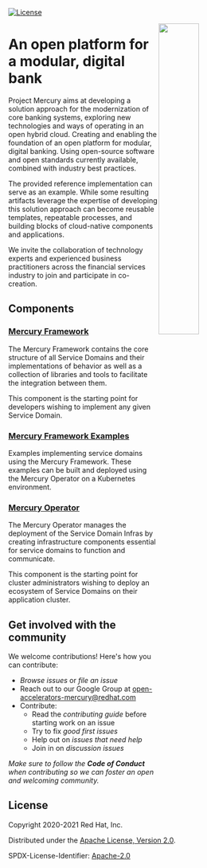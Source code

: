 
[![License](https://img.shields.io/badge/License-Apache%202.0-blue.svg)](https://opensource.org/licenses/Apache-2.0)

<img align="right" width="40%" src="https://avatars3.githubusercontent.com/u/64280816?s=200&v=4">

# An open platform for a modular, digital bank

Project Mercury aims at developing a solution approach for the modernization of core banking systems, exploring new technologies and ways of operating in an open hybrid cloud. Creating and enabling the foundation of an open platform for modular, digital banking. Using open-source software and open standards currently available, combined with industry best practices.

The provided reference implementation can serve as an example. While some resulting artifacts leverage the expertise of developing this solution approach can become reusable templates, repeatable processes, and building blocks of cloud-native components and applications.

We invite the collaboration of technology experts and experienced business practitioners across the financial services industry to join and participate in co-creation.

## Components

### [Mercury Framework](https://github.com/open-accelerators/mercury-framework)

The Mercury Framework contains the core structure of all Service Domains and their implementations of behavior as 
well as a collection of libraries and tools to facilitate the integration between them.

This component is the starting point for developers wishing to implement any given Service Domain.

### [Mercury Framework Examples](https://github.com/open-accelerators/mercury-framework-examples)

Examples implementing service domains using the Mercury Framework. These examples can be built and deployed
using the Mercury Operator on a Kubernetes environment.

### [Mercury Operator](https://github.com/open-accelerators/mercury-operator)

The Mercury Operator manages the deployment of the Service Domain Infras by creating infrastructure components 
essential for service domains to function and communicate.

This component is the starting point for cluster administrators wishing to deploy an ecosystem of Service Domains 
on their application cluster.

## Get involved with the community

We welcome contributions! Here's how you can contribute:

* _Browse issues_ or _file an issue_
* Reach out to our Google Group at [open-accelerators-mercury@redhat.com](mailto:open-accelerators-mercury@redhat.com)
* Contribute:
   * Read the _contributing guide_ before starting work on an issue
   * Try to fix _good first issues_
   * Help out on _issues that need help_
   * Join in on _discussion issues_

_Make sure to follow the **Code of Conduct** when contributing so we can foster an open and welcoming community._

## License

Copyright 2020-2021 Red Hat, Inc.

Distributed under the [Apache License, Version 2.0](http://www.apache.org/licenses/LICENSE-2.0).

SPDX-License-Identifier: [Apache-2.0](https://spdx.org/licenses/Apache-2.0)
